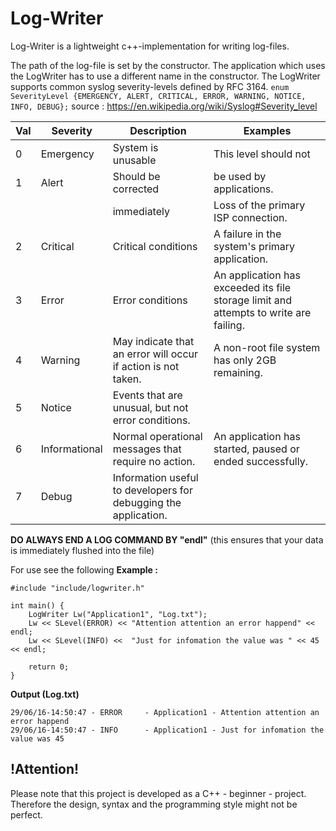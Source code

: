 # Log-Writer
Log-Writer is a lightweight c++-implementation for writing log-files.

The path of the log-file is set by the constructor.
The application which uses the LogWriter has to use a different
name in the constructor.
The LogWriter supports common syslog severity-levels defined by RFC 3164.
`enum SeverityLevel {EMERGENCY, ALERT, CRITICAL, ERROR, WARNING, NOTICE, INFO, DEBUG};`
source : https://en.wikipedia.org/wiki/Syslog#Severity_level

| Val | Severity      | Description             | Examples			     |
|-----|---------------|-------------------------|---------------------------------|
|  0  | Emergency     | System  is  unusable    | This  level  should  not|
|  1  | Alert         | Should  be  corrected   | be  used  by  applications.|
|     |               | immediately             | Loss  of  the  primary  ISP connection.|
|  2  | Critical      | Critical  conditions    | A  failure  in  the  system's primary  application.|
|  3  | Error         | Error  conditions       | An  application  has  exceeded its  file  storage  limit  and attempts  to  write  are failing.|
|  4  | Warning       | May  indicate  that  an error  will  occur  if action  is  not  taken. | A  non-root  file  system  has only  2GB   remaining.|
|  5  | Notice        | Events  that  are  unusual,  but  not  error conditions.  ||
|  6  | Informational | Normal  operational messages  that  require no  action.   | An  application  has  started, paused  or  ended  successfully.|
|  7  | Debug         | Information  useful  to developers  for  debugging  the  application. |



**DO ALWAYS END A LOG COMMAND BY "endl"**
(this ensures that your data is immediately flushed into the file)

For use see the following
**Example :**
```
#include "include/logwriter.h"

int main() {
    LogWriter Lw("Application1", "Log.txt");
    Lw << SLevel(ERROR) << "Attention attention an error happend" << endl;
    Lw << SLevel(INFO) <<  "Just for infomation the value was " << 45 << endl;

    return 0;
}
```


**Output (Log.txt)**
```
29/06/16-14:50:47 - ERROR     - Application1 - Attention attention an error happend
29/06/16-14:50:47 - INFO      - Application1 - Just for infomation the value was 45
```
## !Attention!
Please note that this project is developed as a C++ - beginner - project.
Therefore the design, syntax and the programming style might not be perfect.
